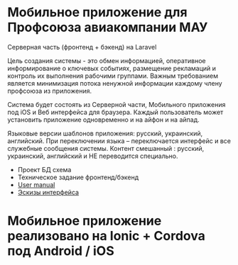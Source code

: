 # Мобильное приложение для Профсоюза авиакомпании МАУ

Серверная часть (фронтенд + бэкенд) на Laravel

Цель создания системы - это обмен информацией, оперативное информирование о ключевых событиях, размещение рекламаций и контроль их выполнения рабочими группами. Важным требованием является минимизация потока ненужной информации каждому члену профсоюза из приложения.

Система будет состоять из Серверной части, Мобильного приложения под iOS и Веб интерфейса для браузера. Каждый пользователь может установить приложение одновременно и на айфон и на айпад. 

Языковые версии шаблонов приложения: русский, украинский, английский.
При переключении языка – переключается интерфейс и все служебные сообщения системы. Контент смешанный : русский, украинский, английский и НЕ переводится специально.

* Проект БД схема
* Техническое задание фронтенд/бэкенд
* [User manual](https://github.com/nofikoff/Laravel_Docker_Profsouz_Airlines_MAU_API/blob/master/user-manual.pdf)
* [Эскизы интерфейса](https://github.com/nofikoff/Laravel_Docker_Profsouz_Airlines_MAU_API/blob/master/mobile-app-draft.pdf)


# Мобильное приложение реализовано на Ionic + Cordova под Android / iOS


